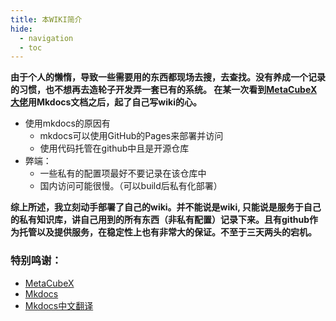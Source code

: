 ```yaml
---
title: 本WIKI简介
hide:
  - navigation
  - toc
---
```


**由于个人的懒惰，导致一些需要用的东西都现场去搜，去查找。没有养成一个记录的习惯，也不想再去造轮子开发弄一套已有的系统。
在某一次看到[**MetaCubeX大佬**](https://github.com/MetaCubeX)用Mkdocs文档之后，起了自己写wiki的心。**

* 使用mkdocs的原因有
  * mkdocs可以使用GitHub的Pages来部署并访问
  * 使用代码托管在github中且是开源仓库
* 弊端：
  * 一些私有的配置项最好不要记录在该仓库中
  * 国内访问可能很慢。（可以build后私有化部署）

**综上所述，我立刻动手部署了自己的wiki。并不能说是wiki, 只能说是服务于自己的私有知识库，讲自己用到的所有东西（非私有配置）记录下来。且有github作为托管以及提供服务，在稳定性上也有非常大的保证。不至于三天两头的宕机。**

### 特别鸣谢：
- [MetaCubeX](https://github.com/MetaCubeX)
- [Mkdocs](https://www.mkdocs.org)
- [Mkdocs中文翻译](https://hellowac.github.io/mkdocs-docs-zh)

